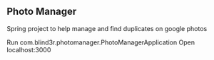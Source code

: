 ## Photo Manager
Spring project to help manage and find duplicates on google photos

Run com.blind3r.photomanager.PhotoManagerApplication
Open localhost:3000
